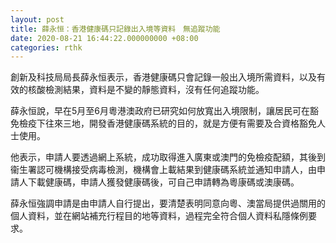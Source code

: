 ```yaml
---
layout: post
title: 薛永恒：香港健康碼只記錄出入境等資料　無追蹤功能
date: 2020-08-21 16:44:22.000000000 +08:00
categories: rthk
---
```


創新及科技局局長薛永恒表示，香港健康碼只會記錄一般出入境所需資料，以及有效的核酸檢測結果，資料是不變的靜態資料，沒有任何追蹤功能。

薛永恒說，早在5月至6月粵港澳政府已研究如何放寬出入境限制，讓居民可在豁免檢疫下往來三地，開發香港健康碼系統的目的，就是方便有需要及合資格豁免人士使用。

他表示，申請人要透過網上系統，成功取得進入廣東或澳門的免檢疫配額，其後到衞生署認可機構接受病毒檢測，機構會上載結果到健康碼系統並通知申請人，由申請人下載健康碼，申請人獲發健康碼後，可自己申請轉為粵康碼或澳康碼。

薛永恒強調申請是由申請人自行提出，要清楚表明同意向粵、澳當局提供過關用的個人資料，並在網站補充行程目的地等資料，過程完全符合個人資料私隱條例要求。
